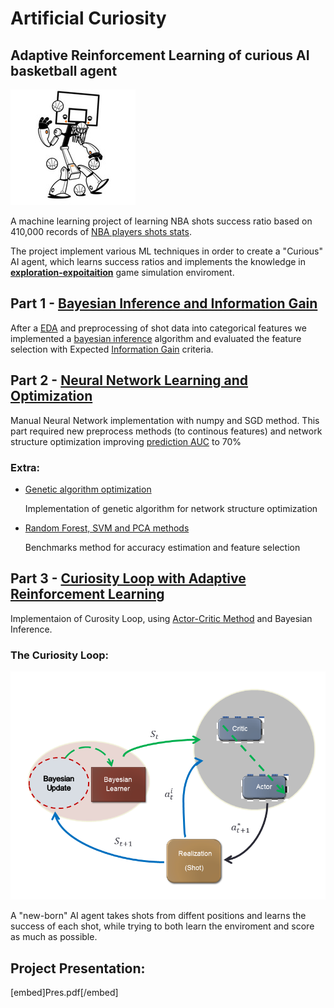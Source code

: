 # Artificial Curiosity
## Adaptive Reinforcement Learning of curious AI basketball agent
![](/robot.jpg?style=centerme)


A machine learning project of learning NBA shots success ratio based on  410,000 records of [NBA players shots stats](http://stats.nba.com).

The project implement various ML techniques in order to create a "Curious" AI agent, which learns success ratios and implements the knowledge in [**exploration-expoitaition**](http://www.indigosim.com/tutorials/exploration/t0s1.htm) game simulation enviroment.

## Part 1 - [Bayesian Inference and Information Gain](part1-bayes/cur_project_bayes.ipynb)
After a [EDA](https://en.wikipedia.org/wiki/Exploratory_data_analysis) and preprocessing of shot data into categorical features we implemented a [bayesian inference](https://en.wikipedia.org/wiki/Bayesian_inference) algorithm and evaluated the feature selection with Expected [Information Gain](https://en.wikipedia.org/wiki/Information_gain_ratio) criteria.


## Part 2 - [Neural Network Learning and Optimization](Part2-NN/cur_neural.ipynb)

Manual Neural Network implementation with numpy and SGD method. This part required new preprocess methods (to continous features) and network structure optimization improving [prediction AUC](https://en.wikipedia.org/wiki/Receiver_operating_characteristic#Area_under_the_curve) to 70%

### Extra:
  - [Genetic algorithm optimization](Part2-NN/Genetic.ipynb)
  
    Implementation of genetic algorithm for network structure optimization
    
  - [Random Forest, SVM and PCA methods](Part2-NN/Other_models.ipynb)
  
    Benchmarks method for accuracy estimation and feature selection

## Part 3 - [Curiosity Loop with Adaptive Reinforcement Learning](/Part3-RL/Artificial_Curiosity_Loop.ipynb)
Implementaion of Curosity Loop, using [Actor-Critic Method](https://cs.wmich.edu/~trenary/files/cs5300/RLBook/node66.html) and Bayesian Inference.

### The Curiosity Loop:
![](Part3-RL/loop.PNG)

A "new-born" AI agent takes shots from diffent positions and learns the success of each shot, while trying to both learn the enviroment and score as much as possible.

## Project Presentation:
[embed]Pres.pdf[/embed]
